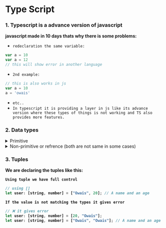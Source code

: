 # Type Script
### 1. Typescript is a advance version of javascript

<strong>javascript made in 10 days thats why there is some problems: </strong>

- `redeclaration the same variable:`

```javascript
var a = 10
var a = 12
// this will show error in another language
```

* `2nd example:`
```javascript
// this is also works in js
var a = 10
a = 'owais'
```
* `etc..`
* `In typescript it is providing a layer in js like its advance version where these types of things is not working and TS also provides more features.`


###  2. Data types


<details>
<summary>Primitive</summary>

<p>there are 7 primitive data types: </p>

* `1. String`
* `2. Number`
* `3. Bolean`
* `4. Null`
* `5. Undefined`
* `6. Symbol`
* `7. BigInt`
</details>

<details>
<summary>Non-primitive or refrence (both are not same in some cases)</summary>
<strong>note: every three bracets are refrence that effects on parent <b>() {} [] <b> </strong> 

* `example:`
```javascript
  let a = [1,2,3,4,5];
  let b = a;
  b.pop() // this will effect on variable (a) too.
  console.log(a, b)
```
</details>

###  3. Tuples
<strong>We are declaring the tuples like this:</strong>

`Using tuple we have full control`

```javascript
// using []
let user: [string, number] = ["Owais", 20]; // A name and an age
```

`If the value is not matching the types it gives error`

```javascript
// ❌ it gives error
let user: [string, number] = [20, "Owais"]; 
let user: [string, number] = ["Owais", "Owais"]; // A name and an age
```
